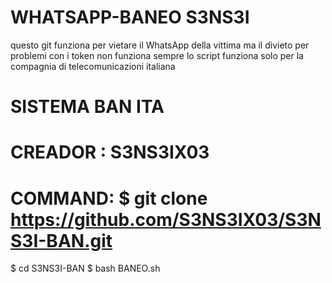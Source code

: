 # WHATSAPP-BANEO S3NS3I
questo git funziona per vietare il WhatsApp della vittima
ma il divieto per problemi con i token non funziona sempre
lo script funziona solo per la compagnia di telecomunicazioni italiana
# SISTEMA BAN ITA
# CREADOR : S3NS3IX03
# COMMAND: $ git clone https://github.com/S3NS3IX03/S3NS3I-BAN.git
$ cd S3NS3I-BAN
$ bash BANEO.sh
